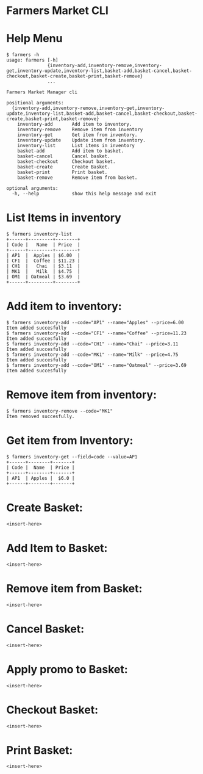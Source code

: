 
# Farmers Market CLI

# Help Menu

```
$ farmers -h
usage: farmers [-h]
               {inventory-add,inventory-remove,inventory-get,inventory-update,inventory-list,basket-add,basket-cancel,basket-checkout,basket-create,basket-print,basket-remove}
               ...

Farmers Market Manager cli

positional arguments:
  {inventory-add,inventory-remove,inventory-get,inventory-update,inventory-list,basket-add,basket-cancel,basket-checkout,basket-create,basket-print,basket-remove}
    inventory-add       Add item to inventory.
    inventory-remove    Remove item from inventory
    inventory-get       Get item from inventory.
    inventory-update    Update item from inventory.
    inventory-list      List items in inventory
    basket-add          Add item to basket.
    basket-cancel       Cancel basket.
    basket-checkout     Checkout basket.
    basket-create       Create Basket.
    basket-print        Print basket.
    basket-remove       Remove item from basket.

optional arguments:
  -h, --help            show this help message and exit
```

# List Items in inventory

```
$ farmers inventory-list
+------+---------+--------+
| Code |   Name  | Price  |
+------+---------+--------+
| AP1  |  Apples | $6.00  |
| CF1  |  Coffee | $11.23 |
| CH1  |   Chai  | $3.11  |
| MK1  |   Milk  | $4.75  |
| OM1  | Oatmeal | $3.69  |
+------+---------+--------+
```

# Add item to inventory:

```
$ farmers inventory-add --code="AP1" --name="Apples" --price=6.00
Item added succesfully
$ farmers inventory-add --code="CF1" --name="Coffee" --price=11.23
Item added succesfully
$ farmers inventory-add --code="CH1" --name="Chai" --price=3.11
Item added succesfully
$ farmers inventory-add --code="MK1" --name="Milk" --price=4.75
Item added succesfully
$ farmers inventory-add --code="OM1" --name="Oatmeal" --price=3.69
Item added succesfully
```

# Remove item from inventory:

```
$ farmers inventory-remove --code="MK1"
Item removed succesfully.
```

# Get item from Inventory:

```
$ farmers inventory-get --field=code --value=AP1
+------+--------+-------+
| Code |  Name  | Price |
+------+--------+-------+
| AP1  | Apples |  $6.0 |
+------+--------+-------+
```

# Create Basket:

```
<insert-here>
```

# Add Item to Basket:

```
<insert-here>
```

# Remove item from Basket:

```
<insert-here>
```

# Cancel Basket:

```
<insert-here>
```

# Apply promo to Basket:

```
<insert-here>
```

# Checkout Basket:

```
<insert-here>
```

# Print Basket:

```
<insert-here>
```